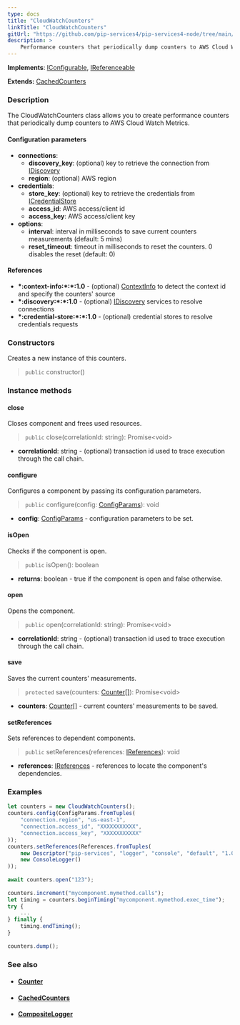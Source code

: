 ```yaml
---
type: docs
title: "CloudWatchCounters"
linkTitle: "CloudWatchCounters"
gitUrl: "https://github.com/pip-services4/pip-services4-node/tree/main/pip-services4-aws-node"
description: >
    Performance counters that periodically dump counters to AWS Cloud Watch Metrics.
---
```


**Implements**: [IConfigurable](../../../commons/config/iconfigurable), [IReferenceable](../../../commons/refer/ireferenceable)

**Extends:** [CachedCounters](../../../components/count/cached_counters)

### Description

The CloudWatchCounters class allows you to create performance counters that periodically dump counters to AWS Cloud Watch Metrics.

#### Configuration parameters
 
- **connections**:                   
    - **discovery_key**: (optional) key to retrieve the connection from [IDiscovery](../../../components/connect/idiscovery)
    - **region**: (optional) AWS region
- **credentials**:    
    - **store_key**: (optional) key to retrieve the credentials from [ICredentialStore](../../../components/auth/icredential_store)
    - **access_id**: AWS access/client id
    - **access_key**: AWS access/client key
- **options**:
    - **interval**: interval in milliseconds to save current counters measurements (default: 5 mins)
    - **reset_timeout**: timeout in milliseconds to reset the counters. 0 disables the reset (default: 0)


#### References
- **\*:context-info:\*:\*:1.0** - (optional) [ContextInfo](../../../components/info/context_info) to detect the context id and specify the counters' source
- **\*:discovery:\*:\*:1.0** - (optional) [IDiscovery](../../../components/connect/idiscovery) services to resolve connections
- **\*:credential-store:\*:\*:1.0** - (optional) credential stores to resolve credentials requests

### Constructors
Creates a new instance of this counters.

> `public` constructor()


### Instance methods

#### close
Closes component and frees used resources.

> `public` close(correlationId: string): Promise\<void\>

- **correlationId**: string - (optional) transaction id used to trace execution through the call chain.

#### configure
Configures a component by passing its configuration parameters.

> `public` configure(config: [ConfigParams](../../../commons/config/config_params)): void

- **config**: [ConfigParams](../../../commons/config/config_params) - configuration parameters to be set.


#### isOpen
Checks if the component is open.

> `public` isOpen(): boolean

- **returns**: boolean - true if the component is open and false otherwise.

#### open
Opens the component.

> `public` open(correlationId: string): Promise\<void\>

- **correlationId**: string - (optional) transaction id used to trace execution through the call chain.

#### save
Saves the current counters' measurements.

> `protected` save(counters: [Counter[]](../../../components/count/counter)): Promise\<void\>

- **counters**: [Counter[]](../../../components/count/counter) - current counters' measurements to be saved.

#### setReferences
Sets references to dependent components.

> `public` setReferences(references: [IReferences](../../../commons/refer/ireferences)): void

- **references**: [IReferences](../../../commons/refer/ireferences) - references to locate the component's dependencies.



### Examples

```typescript
let counters = new CloudWatchCounters();
counters.config(ConfigParams.fromTuples(
    "connection.region", "us-east-1",
    "connection.access_id", "XXXXXXXXXXX",
    "connection.access_key", "XXXXXXXXXXX"
));
counters.setReferences(References.fromTuples(
    new Descriptor("pip-services", "logger", "console", "default", "1.0"), 
    new ConsoleLogger()
));
  
await counters.open("123");
   
counters.increment("mycomponent.mymethod.calls");
let timing = counters.beginTiming("mycomponent.mymethod.exec_time");
try {
    ...
} finally {
    timing.endTiming();
}
    
counters.dump();
```

### See also
- #### [Counter](../../../components/count/counter)
- #### [CachedCounters](../../../components/count/cached_counters)
- #### [CompositeLogger](../../../components/log/composite_logger) 
